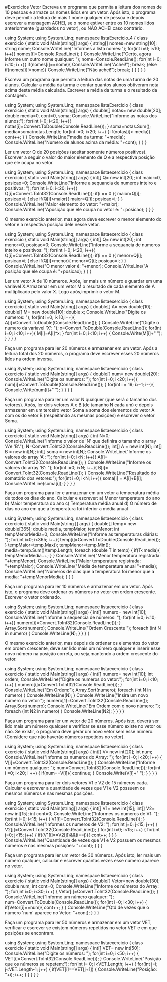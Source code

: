 #Exercicios Vetor
Escreva um programa que permita a leitura dos nomes de 10 pessoas e armaze os nomes lidos em
um vetor. Após isto, o programa deve permitir a leitura de mais 1 nome qualquer de pessoa e depois
escrever a mensagem ACHEI, se o nome estiver entre os 10 nomes lidos anteriormente (guardados
no vetor), ou NÃO ACHEI caso contrário.

using System;
using System.Linq;
 namespace listaExercicio_4
 {
 class exercicio
 {
 static void Main(string[] args)
 {
 string[] nomes=new string[10];
 string nome;
 Console.WriteLine("Informes a lista nomes:");
 for(int i=0; i<10; i++){
 nomes[i]=Console.ReadLine();
  }
 Console.WriteLine("Certo, agora informe um outro nome qualquer: ");
 nome=Console.ReadLine();
 for(int i=0; i<10; i++){
 if(nomes[i]==nome){
 Console.WriteLine("Achei!");
 break;
 }else if(nomes[i]!=nome){
 Console.WriteLine("Não achei!");
 break;
 }
 }
 }
 }
 }
 
  Escreva um programa que permita a leitura das notas de uma turma de 20 alunos. Calcular a
média da turma e contar quantos alunos obtiveram nota acima desta média calculada. Escrever a
média da turma e o resultado da contagem.


using System;
using System.Linq;
 namespace listaExercicio
 {
 class exercicio
 {
 static void Main(string[] args)
 {
 double[] notas= new double[20];
 double media=0, cont=0, soma;
 Console.WriteLine("Informe as notas dos alunos:");
 for(int i=0; i<20; i++){
 notas[i]=Convert.ToDouble(Console.ReadLine());
 }
 soma=notas.Sum();
 media=soma/notas.Length;
 for(int i=0; i<20; i++)
 {
 if(notas[i]> media){
 cont++;
 }
 }
 Console.WriteLine("media da turma: "+media);
  Console.WriteLine("Numero de alunos acima da média: "+cont);
 }
 }
 }
 
  Ler um vetor Q de 20 posições (aceitar somente números positivos). Escrever a seguir o valor do
maior elemento de Q e a respectiva posição que ele ocupa no vetor.

using System;
using System.Linq;
 namespace listaexercicio
 {
 class exercicio
 {
 static void Main(string[] args)
 {
 int[] Q= new int[20];
 int maior=0, posicao=0;
 Console.WriteLine("Informe a sequancia de numeros inteiro e positivos: ");
 for(int i=0; i<20; i++){
 Q[i]=Convert.ToInt32(Console.ReadLine());
 if(i == 0 ){
 maior=Q[i];
 posicao=i;
 }else if(Q[i]>maior){
 maior=Q[i];
 posicao=i;
 }
 }
  Console.WriteLine("Maior elemento do vetor: "+maior);
 Console.WriteLine("Aposição que ele ocupa no vetor é: "+posicao);
}
 }
 }
 
 O mesmo exercício anterior, mas agora deve escrever o menor elemento do vetor e a respectiva
posição dele nesse vetor.

using System;
using System.Linq;
 namespace listaexercicio
 {
 class exercicio
 {
 static void Main(string[] args)
 {
 int[] Q= new int[20];
 int menor=0, posicao=0;
 Console.WriteLine("Informe a sequancia de numeros inteiro e positivos: ");
 for(int i=0; i<20; i++){
 Q[i]=Convert.ToInt32(Console.ReadLine());
 if(i == 0 ){
 menor=Q[i];
 posicao=i;
 }else if(Q[i]<menor){
 menor=Q[i];
 posicao=i;
 }
 }
 Console.WriteLine("O menor valor é: "+menor);
 Console.WriteLine("A posição que ele ocupa é: "+posicao);
}
 }
 }
 
  Ler um vetor A de 10 números. Após, ler mais um número e guardar em uma variável X.Armazenar
em um vetor M o resultado de cada elemento de A multiplicado pelo valor X. Logo após,imprimir o
vetor M.

using System;
using System.Linq;
 namespace listaexercicio
 {
 class exercicio
 {
 static void Main(string[] args)
 {
 double[] A= new double[10];
 double[] M= new double[10];
 double x;
 Console.WriteLine("Digite os numeros: ");
 for(int i=0; i<10;i++){
 A[i]=Convert.ToDouble(Console.ReadLine());
 }
 Console.WriteLine("Digite o numero da variavel 'X': ");
 x=Convert.ToDouble(Console.ReadLine());
 for(int i=0; i<10; i++){
 M[i]=A[i]*x;
  }
  for(int i=0; i<10; i++)
 {
 Console.Write(M[i]+" ");
 }
 }
 }
 }
 
 Faça um programa para ler 20 números e armazenar em um vetor. Após a leitura total dos 20
números, o programa deve escrever esses 20 números lidos na ordem inversa.

using System;
using System.Linq;
 namespace listaexercicio
 {
 class exercicio
 {
 static void Main(string[] args)
 {
 double[] num= new double[20];
 Console.WriteLine("Digite os numeros: ");
 for(int i=0; i<20; i++){
 num[i]=Convert.ToDouble(Console.ReadLine());
 }
 for(int i = 19; i>-1; i--){
 Console.Write(num[i]+" ");
 }
  }
 }
 }
 
 Faça um programa para ler um valor N qualquer (que será o tamanho dos vetores). Após, ler dois
vetores A e B (de tamanho N cada um) e depois armazenar em um terceiro vetor Soma a soma dos
elementos do vetor A com os do vetor B (respeitando as mesmas posições) e escrever o vetor Soma.

using System;
using System.Linq;
 namespace listaexercicio
 {
 class exercicio
 {
 static void Main(string[] args)
 {
 int N=0;
 Console.WriteLine("Informe o valor de 'N' que definira o tamanho o array 'A'e 'B'.");
 N=Convert.ToInt32(Console.ReadLine());
 int[] A = new int[N];
 int[] B = new int[N];
  int[] soma = new int[N];
 Console.WriteLine("Informe os valores do array 'A': ");
 for(int i=0; i<N; i++){
 A[i]= Convert.ToInt32(Console.ReadLine());
 }
 Console.WriteLine("Informe os valores do array 'B': ");
 for(int i=0; i<N; i++){
 B[i]= Convert.ToInt32(Console.ReadLine());
 }
  Console.WriteLine("Resultado do somatório dos vetores:");
 for(int i=0; i<N; i++){
 soma[i] = A[i]+B[i];
 Console.WriteLine(soma[i]);
 }
 }
 }
 }
 
  Faça um programa para ler e armazenar em um vetor a temperatura média de todos os dias do
ano. Calcular e escrever:
a) Menor temperatura do ano
b) Maior temperatura do ano
c) Temperatura média anual
d) O número de dias no ano em que a temperatura foi inferior a média anual

using System;
using System.Linq;
 namespace listaexercicio
 {
 class exercicio
 {
 static void Main(string [] args)
 {
 double[] temp= new double[365];
 double media, tempMaior, tempMenor;
 int tempMenorMedia=0;
 Console.WriteLine("Informe as temperaturas diárias: ");
 for(int i=0; i<365; i++){
 temp[i]=Convert.ToDouble(Console.ReadLine());
 }
 tempMaior=temp.Max();
 tempMenor=temp.Min();
 media=temp.Sum()/temp.Length;
 foreach (double T in temp)
 {
 if(T<media){
 tempMenorMedia++;
 }
 } 
 Console.WriteLine("Menor temperatura registrada: "+tempMenor);
 Console.WriteLine("Maior temperatura registrada: "+tempMaior);
 Console.WriteLine("Média de temperatura anual "+media);
 Console.WriteLine("Números de dias que a temperatura foi menor que a media: "+tempMenorMedia);
 }
 }
 }
 
  Faça um programa para ler 10 números e armazenar em um vetor. Após isto, o programa deve
ordenar os números no vetor em ordem crescente. Escrever o vetor ordenado.

using System;
using System.Linq;
 namespace listaexercicio
 {
 class exercicio
 {
 static void Main(string[] args)
 {
 int[] numero= new int[10];
 Console.WriteLine("Informe a sequencia de números: ");
 for(int i=0; i<10; i++){
 numero[i]=Convert.ToInt32(Console.ReadLine());
 }
 Array.Sort(numero);
 Console.WriteLine("Ordem Crescente ");
 foreach (int N in numero)
 {
 Console.WriteLine(N);
 }
 }
 }
 }
 
  O mesmo exercício anterior, mas depois de ordenar os elementos do vetor em ordem crescente,
deve ser lido mais um número qualquer e inserir esse novo número na posição correta, ou
seja,mantendo a ordem crescente do vetor.

using System;
using System.Linq;
 namespace listaexercicio
 {
 class exercicio
 {
 static void Main(string[] args)
 {
 int[] numero= new int[10];
 int ordem;
 Console.WriteLine("Digite os numeros do vetor:");
 for(int i=0; i<10; i++)
 {
 numero[i]=Convert.ToInt32(Console.ReadLine());
 }
 Console.WriteLine("Em Ordem:");
 Array.Sort(numero);
 foreach (int N in numero)
  {
 Console.WriteLine(N);
 }
 Console.WriteLine("Insira um novo número no vetor:");
 numero[1]=Convert.ToInt32(Console.ReadLine());
 Array.Sort(numero);
  Console.WriteLine("Em Ordem com o novo número: ");
 foreach (int N2 in numero)
 {
 Console.WriteLine(N2);
 }
 }
 }
 }
 
 Faça um programa para ler um vetor de 20 números. Após isto, deverá ser lido mais um número
qualquer e verificar se esse número existe no vetor ou não. Se existir, o programa deve gerar um
novo vetor sem esse número. (Considere que não haverão números repetidos no vetor).

using System;
using System.Linq;
 namespace listaexercicio
 {
 class exercicio
 {
 static void Main(string[] args)
 {
 int[] V= new int[20];
  int num;
 Console.WriteLine("Informe os numeros do Array: ");
 for(int i=0; i<20; i++)
 {
 V[i]=Convert.ToInt32(Console.ReadLine());
 }
 Console.WriteLine("Informe um número qualquer: ");
 num=Convert.ToInt32(Console.ReadLine());
 for(int i =0; i<20; i ++)
 {
 if(num==V[i]){
 continue;
  }
 Console.Write(V[i]+" ");
 }
 }
 }
 }
 
 Faça um programa para ler dois vetores V1 e V2 de 15 números cada. Calcular e escrever a
quantidade de vezes que V1 e V2 possuem os mesmos números e nas mesmas posições.

using System;
using System.Linq;
 namespace listaexercicio
 {
 class exercicio
 {
 static void Main(string[] args)
 {
 int[] V1= new int[15];
 int[] V2= new int[15];
 int cont=0;
  Console.WriteLine("Informes os numeros de V1: ");
 for(int i=0; i<15; i++)
 {
 V1[i]=Convert.ToInt32(Console.ReadLine());
 }
 Console.WriteLine("Informes os numeros de V2: ");
 for(int j=0; j<15; j++)
 {
 V2[j]=Convert.ToInt32(Console.ReadLine());
 }
 for(int i=0; i<15; i++)
 {
 for(int j=0; j<15; j++)
  {
 if((V1[i]==V2[j])&&(i==j)){
 cont++;
 }
 }
 }
 Console.WriteLine("Quantidade de vezes que V1 e V2 possuem os mesmos números e nas mesmas posições: "+cont);
 }
 }
 }
 
 Faça um programa para ler um vetor de 30 números. Após isto, ler mais um número qualquer,
calcular e escrever quantas vezes esse número aparece no vetor.

using System;
using System.Linq;
 namespace listaexercicio
 {
 class exercicio
 {
  static void Main(string[] args)
 {
 double[] Vetor=new double[30];
 double num;
 int cont=0;
 Console.WriteLine("Informe os números do Array: ");
  for(int i=0; i<30; i++)
 {
 Vetor[i]=Convert.ToInt32(Console.ReadLine());
 }
 Console.WriteLine("Informe um número qualquer: ");
 num=Convert.ToDouble(Console.ReadLine());
 for(int i=0; i<30; i++)
 {
 if(Vetor[i]==num){
 cont++;
 }
  }
 Console.WriteLine("Qtd de vezes que o número 'num' aparece no Vetor: "+cont);
 }
 }
 }
 
  Faça um programa para ler 50 números e armazenar em um vetor VET, verificar e escrever se
existem números repetidos no vetor VET e em que posições se encontram.

using System;
using System.Linq;
 namespace listaexercicio
 {
 class exercicio
 {
 static void Main(string[] args)
 {
  int[] VET= new int[50];
 Console.WriteLine("Digite os números: ");
 for(int i=0; i<50; i++)
 {
 VET[i]=Convert.ToInt32(Console.ReadLine());
 }
 Console.WriteLine("Posição que os números se repetem:");
 for(int i= 0; i<VET.Length; i++)
 {
 for(int j=i; j<VET.Length-1; j++)
 {
 if(VET[i]==VET[j+1])
 {
  Console.WriteLine("Posição: "+i);
 i++;
 }
 }
 }
 }
 }

